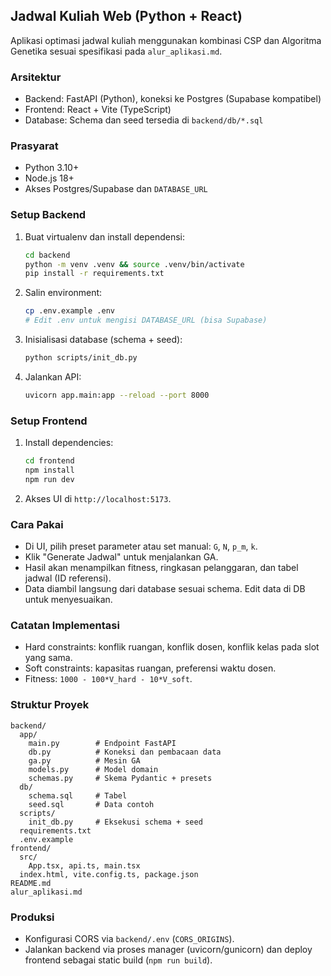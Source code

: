 ## Jadwal Kuliah Web (Python + React)

Aplikasi optimasi jadwal kuliah menggunakan kombinasi CSP dan Algoritma Genetika sesuai spesifikasi pada `alur_aplikasi.md`.

### Arsitektur
- Backend: FastAPI (Python), koneksi ke Postgres (Supabase kompatibel)
- Frontend: React + Vite (TypeScript)
- Database: Schema dan seed tersedia di `backend/db/*.sql`

### Prasyarat
- Python 3.10+
- Node.js 18+
- Akses Postgres/Supabase dan `DATABASE_URL`

### Setup Backend
1. Buat virtualenv dan install dependensi:
   ```bash
   cd backend
   python -m venv .venv && source .venv/bin/activate
   pip install -r requirements.txt
   ```
2. Salin environment:
   ```bash
   cp .env.example .env
   # Edit .env untuk mengisi DATABASE_URL (bisa Supabase)
   ```
3. Inisialisasi database (schema + seed):
   ```bash
   python scripts/init_db.py
   ```
4. Jalankan API:
   ```bash
   uvicorn app.main:app --reload --port 8000
   ```

### Setup Frontend
1. Install dependencies:
   ```bash
   cd frontend
   npm install
   npm run dev
   ```
2. Akses UI di `http://localhost:5173`.

### Cara Pakai
- Di UI, pilih preset parameter atau set manual: `G`, `N`, `p_m`, `k`.
- Klik "Generate Jadwal" untuk menjalankan GA.
- Hasil akan menampilkan fitness, ringkasan pelanggaran, dan tabel jadwal (ID referensi).
- Data diambil langsung dari database sesuai schema. Edit data di DB untuk menyesuaikan.

### Catatan Implementasi
- Hard constraints: konflik ruangan, konflik dosen, konflik kelas pada slot yang sama.
- Soft constraints: kapasitas ruangan, preferensi waktu dosen.
- Fitness: `1000 - 100*V_hard - 10*V_soft`.

### Struktur Proyek
```
backend/
  app/
    main.py        # Endpoint FastAPI
    db.py          # Koneksi dan pembacaan data
    ga.py          # Mesin GA
    models.py      # Model domain
    schemas.py     # Skema Pydantic + presets
  db/
    schema.sql     # Tabel
    seed.sql       # Data contoh
  scripts/
    init_db.py     # Eksekusi schema + seed
  requirements.txt
  .env.example
frontend/
  src/
    App.tsx, api.ts, main.tsx
  index.html, vite.config.ts, package.json
README.md
alur_aplikasi.md
```

### Produksi
- Konfigurasi CORS via `backend/.env` (`CORS_ORIGINS`).
- Jalankan backend via proses manager (uvicorn/gunicorn) dan deploy frontend sebagai static build (`npm run build`).
